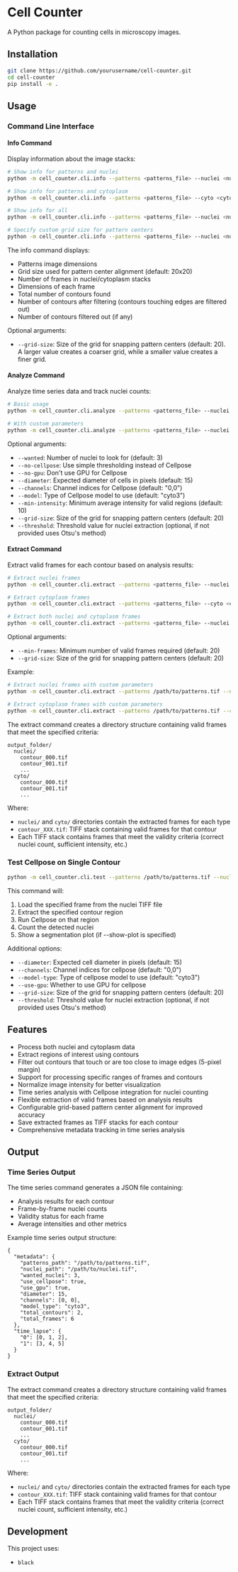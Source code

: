 # Cell Counter

A Python package for counting cells in microscopy images.

## Installation

```bash
git clone https://github.com/yourusername/cell-counter.git
cd cell-counter
pip install -e .
```

## Usage

### Command Line Interface

#### Info Command

Display information about the image stacks:

```bash
# Show info for patterns and nuclei
python -m cell_counter.cli.info --patterns <patterns_file> --nuclei <nuclei_file>

# Show info for patterns and cytoplasm
python -m cell_counter.cli.info --patterns <patterns_file> --cyto <cyto_file>

# Show info for all
python -m cell_counter.cli.info --patterns <patterns_file> --nuclei <nuclei_file> --cyto <cyto_file>

# Specify custom grid size for pattern centers
python -m cell_counter.cli.info --patterns <patterns_file> --nuclei <nuclei_file> --grid-size 30
```

The info command displays:
- Patterns image dimensions
- Grid size used for pattern center alignment (default: 20x20)
- Number of frames in nuclei/cytoplasm stacks
- Dimensions of each frame
- Total number of contours found
- Number of contours after filtering (contours touching edges are filtered out)
- Number of contours filtered out (if any)

Optional arguments:
- `--grid-size`: Size of the grid for snapping pattern centers (default: 20). A larger value creates a coarser grid, while a smaller value creates a finer grid.

#### Analyze Command

Analyze time series data and track nuclei counts:

```bash
# Basic usage
python -m cell_counter.cli.analyze --patterns <patterns_file> --nuclei <nuclei_file> --output <output_file>

# With custom parameters
python -m cell_counter.cli.analyze --patterns <patterns_file> --nuclei <nuclei_file> --output <output_file> --wanted 3 --no-cellpose --diameter 20
```

Optional arguments:
- `--wanted`: Number of nuclei to look for (default: 3)
- `--no-cellpose`: Use simple thresholding instead of Cellpose
- `--no-gpu`: Don't use GPU for Cellpose
- `--diameter`: Expected diameter of cells in pixels (default: 15)
- `--channels`: Channel indices for Cellpose (default: "0,0")
- `--model`: Type of Cellpose model to use (default: "cyto3")
- `--min-intensity`: Minimum average intensity for valid regions (default: 10)
- `--grid-size`: Size of the grid for snapping pattern centers (default: 20)
- `--threshold`: Threshold value for nuclei extraction (optional, if not provided uses Otsu's method)

#### Extract Command

Extract valid frames for each contour based on analysis results:

```bash
# Extract nuclei frames
python -m cell_counter.cli.extract --patterns <patterns_file> --nuclei <nuclei_file> --time-series <time_series_file> --output <output_folder>

# Extract cytoplasm frames
python -m cell_counter.cli.extract --patterns <patterns_file> --cyto <cyto_file> --time-series <time_series_file> --output <output_folder>

# Extract both nuclei and cytoplasm frames
python -m cell_counter.cli.extract --patterns <patterns_file> --nuclei <nuclei_file> --cyto <cyto_file> --time-series <time_series_file> --output <output_folder>
```

Optional arguments:
- `--min-frames`: Minimum number of valid frames required (default: 20)
- `--grid-size`: Size of the grid for snapping pattern centers (default: 20)

Example:
```bash
# Extract nuclei frames with custom parameters
python -m cell_counter.cli.extract --patterns /path/to/patterns.tif --nuclei /path/to/nuclei.tif --time-series results.json --output extracted_frames --min-frames 20 --grid-size 25

# Extract cytoplasm frames with custom parameters
python -m cell_counter.cli.extract --patterns /path/to/patterns.tif --cyto /path/to/cyto.tif --time-series results.json --output extracted_frames --min-frames 20 --grid-size 25
```

The extract command creates a directory structure containing valid frames that meet the specified criteria:
```
output_folder/
  nuclei/
    contour_000.tif
    contour_001.tif
    ...
  cyto/
    contour_000.tif
    contour_001.tif
    ...
```

Where:
- `nuclei/` and `cyto/` directories contain the extracted frames for each type
- `contour_XXX.tif`: TIFF stack containing valid frames for that contour
- Each TIFF stack contains frames that meet the validity criteria (correct nuclei count, sufficient intensity, etc.)

### Test Cellpose on Single Contour

```bash
python -m cell_counter.cli.test --patterns /path/to/patterns.tif --nuclei /path/to/nuclei.tif --frame 4 --contour 2 --show-plot --threshold 128
```

This command will:
1. Load the specified frame from the nuclei TIFF file
2. Extract the specified contour region
3. Run Cellpose on that region
4. Count the detected nuclei
5. Show a segmentation plot (if --show-plot is specified)

Additional options:
- `--diameter`: Expected cell diameter in pixels (default: 15)
- `--channels`: Channel indices for cellpose (default: "0,0")
- `--model-type`: Type of cellpose model to use (default: "cyto3")
- `--use-gpu`: Whether to use GPU for cellpose
- `--grid-size`: Size of the grid for snapping pattern centers (default: 20)
- `--threshold`: Threshold value for nuclei extraction (optional, if not provided uses Otsu's method)

## Features

- Process both nuclei and cytoplasm data
- Extract regions of interest using contours
- Filter out contours that touch or are too close to image edges (5-pixel margin)
- Support for processing specific ranges of frames and contours
- Normalize image intensity for better visualization
- Time series analysis with Cellpose integration for nuclei counting
- Flexible extraction of valid frames based on analysis results
- Configurable grid-based pattern center alignment for improved accuracy
- Save extracted frames as TIFF stacks for each contour
- Comprehensive metadata tracking in time series analysis

## Output

### Time Series Output
The time series command generates a JSON file containing:
- Analysis results for each contour
- Frame-by-frame nuclei counts
- Validity status for each frame
- Average intensities and other metrics

Example time series output structure:
```
{
  "metadata": {
    "patterns_path": "/path/to/patterns.tif",
    "nuclei_path": "/path/to/nuclei.tif",
    "wanted_nuclei": 3,
    "use_cellpose": true,
    "use_gpu": true,
    "diameter": 15,
    "channels": [0, 0],
    "model_type": "cyto3",
    "total_contours": 2,
    "total_frames": 6
  },
  "time_lapse": {
    "0": [0, 1, 2],
    "1": [3, 4, 5]
  }
}
```

### Extract Output
The extract command creates a directory structure containing valid frames that meet the specified criteria:
```
output_folder/
  nuclei/
    contour_000.tif
    contour_001.tif
    ...
  cyto/
    contour_000.tif
    contour_001.tif
    ...
```

Where:
- `nuclei/` and `cyto/` directories contain the extracted frames for each type
- `contour_XXX.tif`: TIFF stack containing valid frames for that contour
- Each TIFF stack contains frames that meet the validity criteria (correct nuclei count, sufficient intensity, etc.)

## Development

This project uses:
- `black`